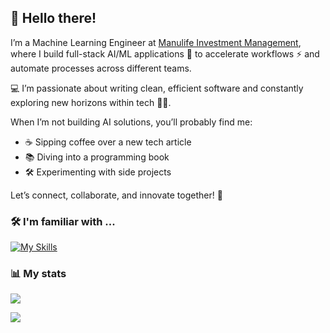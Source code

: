 ## 👋 Hello there!

I’m a Machine Learning Engineer at [Manulife Investment Management](https://www.manulifeim.com/), where I build full-stack AI/ML applications 🚀 to accelerate workflows ⚡ and automate processes across different teams.

💻 I’m passionate about writing clean, efficient software and constantly exploring new horizons within tech 🧠✨.

When I’m not building AI solutions, you’ll probably find me:
- ☕ Sipping coffee over a new tech article
- 📚 Diving into a programming book
- 🛠️ Experimenting with side projects

Let’s connect, collaborate, and innovate together! 🤝

### 🛠️ I'm familiar with ...

[![My Skills](https://skillicons.dev/icons?i=py,ts,rust,next,fastapi,react,docker,mongo,actix,tailwind,js,java,html,css,github,mysql,sqlite,azure,md)](https://skillicons.dev)

### 📊 My stats

![](https://github-readme-stats.vercel.app/api/top-langs/?username=chiahaohsutai&theme=dark&hide_border=false&include_all_commits=false&count_private=true&layout=compact)

![](https://github-readme-streak-stats.herokuapp.com/?user=chiahaohsutai&theme=dark&hide_border=false)<br/>
